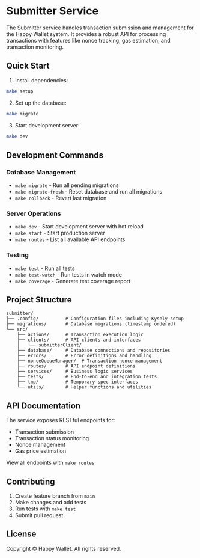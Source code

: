 # Submitter Service

The Submitter service handles transaction submission and management for the Happy Wallet system. It provides a robust API for processing transactions with features like nonce tracking, gas estimation, and transaction monitoring.

## Quick Start

1. Install dependencies:
```sh
make setup
```

2. Set up the database:
```sh
make migrate
```

3. Start development server:
```sh
make dev
```

## Development Commands

### Database Management
- `make migrate` - Run all pending migrations
- `make migrate-fresh` - Reset database and run all migrations
- `make rollback` - Revert last migration

### Server Operations
- `make dev` - Start development server with hot reload
- `make start` - Start production server
- `make routes` - List all available API endpoints

### Testing
- `make test` - Run all tests
- `make test-watch` - Run tests in watch mode
- `make coverage` - Generate test coverage report

## Project Structure

```
submitter/
├── .config/          # Configuration files including Kysely setup
├── migrations/       # Database migrations (timestamp ordered)
└── src/
    ├── actions/      # Transaction execution logic
    ├── clients/      # API clients and interfaces
    │   └── submitterClient/
    ├── database/     # Database connections and repositories
    ├── errors/       # Error definitions and handling
    ├── nonceQueueManager/  # Transaction nonce management
    ├── routes/       # API endpoint definitions
    ├── services/     # Business logic services
    ├── tests/        # End-to-end and integration tests
    ├── tmp/          # Temporary spec interfaces
    └── utils/        # Helper functions and utilities
```

## API Documentation

The service exposes RESTful endpoints for:
- Transaction submission
- Transaction status monitoring  
- Nonce management
- Gas price estimation

View all endpoints with `make routes`

## Contributing

1. Create feature branch from `main`
2. Make changes and add tests
3. Run tests with `make test`
4. Submit pull request

## License

Copyright © Happy Wallet. All rights reserved.
